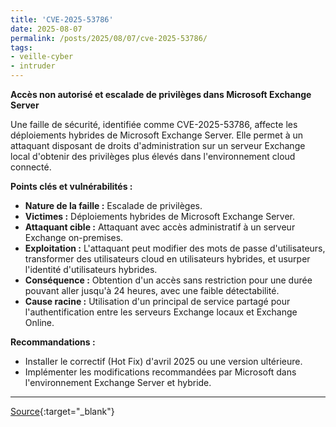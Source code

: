 ```yaml
---
title: 'CVE-2025-53786'
date: 2025-08-07
permalink: /posts/2025/08/07/cve-2025-53786/
tags:
- veille-cyber
- intruder
---
```

**Accès non autorisé et escalade de privilèges dans Microsoft Exchange Server**

Une faille de sécurité, identifiée comme CVE-2025-53786, affecte les déploiements hybrides de Microsoft Exchange Server. Elle permet à un attaquant disposant de droits d'administration sur un serveur Exchange local d'obtenir des privilèges plus élevés dans l'environnement cloud connecté.

**Points clés et vulnérabilités :**

*   **Nature de la faille :** Escalade de privilèges.
*   **Victimes :** Déploiements hybrides de Microsoft Exchange Server.
*   **Attaquant cible :** Attaquant avec accès administratif à un serveur Exchange on-premises.
*   **Exploitation :** L'attaquant peut modifier des mots de passe d'utilisateurs, transformer des utilisateurs cloud en utilisateurs hybrides, et usurper l'identité d'utilisateurs hybrides.
*   **Conséquence :** Obtention d'un accès sans restriction pour une durée pouvant aller jusqu'à 24 heures, avec une faible détectabilité.
*   **Cause racine :** Utilisation d'un principal de service partagé pour l'authentification entre les serveurs Exchange locaux et Exchange Online.

**Recommandations :**

*   Installer le correctif (Hot Fix) d'avril 2025 ou une version ultérieure.
*   Implémenter les modifications recommandées par Microsoft dans l'environnement Exchange Server et hybride.

---
[Source](https://cvemon.intruder.io/cves/CVE-2025-53786){:target="_blank"}
